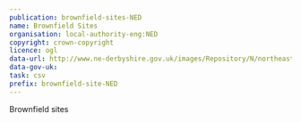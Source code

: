```yaml
---
publication: brownfield-sites-NED
name: Brownfield Sites
organisation: local-authority-eng:NED
copyright: crown-copyright
licence: ogl
data-url: http://www.ne-derbyshire.gov.uk/images/Repository/N/northeastderbyshire_brownfield_register_2017_10_31_rev1.csv
data-gov-uk: 
task: csv
prefix: brownfield-site-NED
---
```


Brownfield sites

